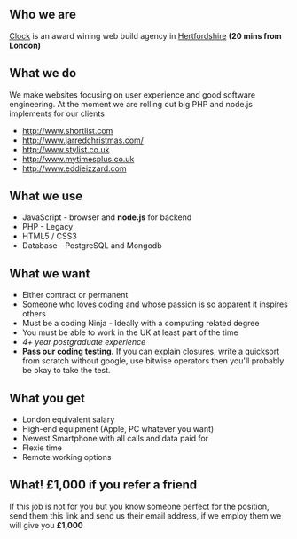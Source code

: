 ## Who we are
[Clock](http://www.clock.co.uk) is an award wining web build agency in [Hertfordshire](http://maps.google.co.uk/maps?q=clock+limited+wd4+8rq&hl=en&sll=51.693441,-0.436912&sspn=0.010734,0.022724&gl=uk&z=16)  **(20 mins from London)**

## What we do
We make websites focusing on user experience and good software engineering. At the moment we are rolling out big PHP and node.js implements for our clients

* http://www.shortlist.com
* http://www.jarredchristmas.com/
* http://www.stylist.co.uk
* http://www.mytimesplus.co.uk
* http://www.eddieizzard.com

## What we use
* JavaScript - browser and **node.js** for backend
* PHP - Legacy
* HTML5 / CSS3
* Database -  PostgreSQL and Mongodb

## What we want
* Either contract or permanent
* Someone who loves coding and whose passion is so apparent it inspires others
* Must be a coding Ninja - Ideally with a computing related degree
* You must be able to work in the UK at least part of the time
* *4+ year  postgraduate experience*
* **Pass our coding testing.** If you can explain closures, write a quicksort from scratch without google, use bitwise operators then you'll probably be okay to take the test.

## What you get
* London equivalent salary
* High-end equipment (Apple, PC whatever you want)
* Newest Smartphone with all calls and data paid for
* Flexie time
* Remote working options

## What! £1,000 if you refer a friend
If this job is not for you but you know someone perfect for the position, send them this link and send us their email address, if we employ them we will give you **£1,000**